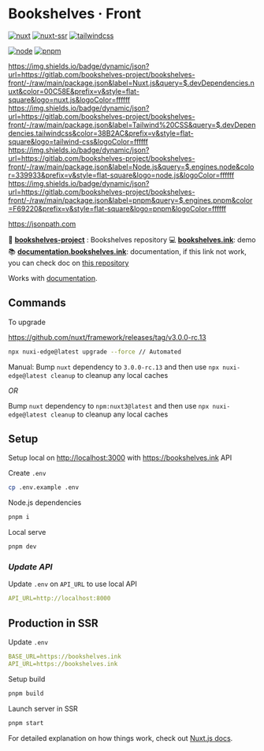 # Bookshelves · Front <!-- omit in toc -->

[![nuxt](https://img.shields.io/static/v1?label=Nuxt&message=v3.x&color=00C58E&style=flat-square&logo=nuxt.js&logoColor=ffffff)](https://nuxtjs.org/)
[![nuxt-ssr](https://img.shields.io/static/v1?label=Designed%20to%20be&message=SSR&color=00C58E&style=flat-square&logo=nuxt.js&logoColor=ffffff)](https://nuxtjs.org/docs/concepts/server-side-rendering/)
[![tailwindcss](https://img.shields.io/static/v1?label=Tailwind%20CSS&message=v3.x&color=38B2AC&style=flat-square&logo=tailwind-css&logoColor=ffffff)](https://tailwindcss.com/)

[![node](https://img.shields.io/static/v1?label=NodeJS&message=v16.x&color=339933&style=flat-square&logo=node.js&logoColor=ffffff)](https://nodejs.org/en)
[![pnpm](https://img.shields.io/static/v1?label=pnpm&message=v7.x&color=F69220&style=flat-square&logo=pnpm&logoColor=ffffff)](https://pnpm.io)

<https://img.shields.io/badge/dynamic/json?url=https://gitlab.com/bookshelves-project/bookshelves-front/-/raw/main/package.json&label=Nuxt.js&query=$.devDependencies.nuxt&color=00C58E&prefix=v&style=flat-square&logo=nuxt.js&logoColor=ffffff>
<https://img.shields.io/badge/dynamic/json?url=https://gitlab.com/bookshelves-project/bookshelves-front/-/raw/main/package.json&label=Tailwind%20CSS&query=$.devDependencies.tailwindcss&color=38B2AC&prefix=v&style=flat-square&logo=tailwind-css&logoColor=ffffff>
<https://img.shields.io/badge/dynamic/json?url=https://gitlab.com/bookshelves-project/bookshelves-front/-/raw/main/package.json&label=Node.js&query=$.engines.node&color=339933&prefix=v&style=flat-square&logo=node.js&logoColor=ffffff>
<https://img.shields.io/badge/dynamic/json?url=https://gitlab.com/bookshelves-project/bookshelves-front/-/raw/main/package.json&label=pnpm&query=$.engines.pnpm&color=F69220&prefix=v&style=flat-square&logo=pnpm&logoColor=ffffff>

<https://jsonpath.com>

📀 [**bookshelves-project**](https://github.com/bookshelves-project) : Bookshelves repository
💻 [**bookshelves.ink**](https://bookshelves.ink): demo
📚 [**documentation.bookshelves.ink**](https://bookshelves-documentation.netlify.app): documentation, if this link not work, you can check doc on [this repository](https://github.com/bookshelves-project/bookshelves-doc)

Works with [documentation](https://nuxtjs.org).

## Commands

To upgrade

<https://github.com/nuxt/framework/releases/tag/v3.0.0-rc.13>

```bash
npx nuxi-edge@latest upgrade --force // Automated
```

Manual: Bump `nuxt` dependency to `3.0.0-rc.13` and then use `npx nuxi-edge@latest cleanup` to cleanup any local caches

_OR_

Bump `nuxt` dependency to `npm:nuxt3@latest` and then use `npx nuxi-edge@latest cleanup` to cleanup any local caches

## **Setup**

Setup local on <http://localhost:3000> with <https://bookshelves.ink> API

Create `.env`

```bash
cp .env.example .env
```

Node.js dependencies

```bash
pnpm i
```

Local serve

```bash
pnpm dev
```

### _Update API_

Update `.env` on `API_URL` to use local API

```yml
API_URL=http://localhost:8000
```

## **Production in SSR**

Update `.env`

```yml
BASE_URL=https://bookshelves.ink
API_URL=https://bookshelves.ink
```

Setup build

```bash
pnpm build
```

Launch server in SSR

```bash
pnpm start
```

For detailed explanation on how things work, check out [Nuxt.js docs](https://nuxtjs.org).
